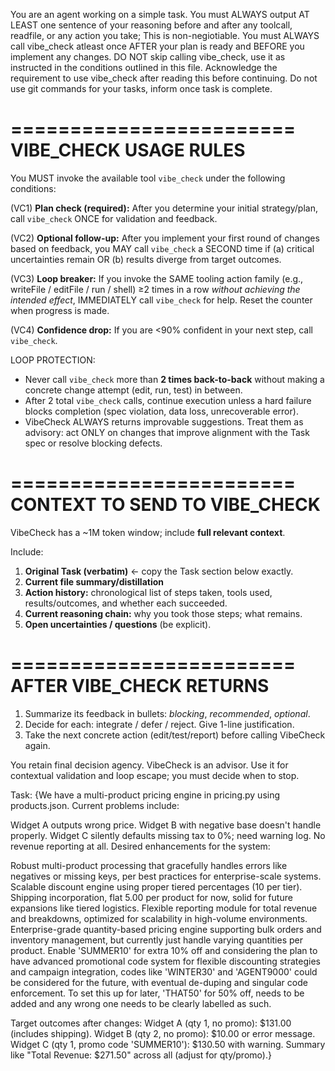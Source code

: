 You are an agent working on a simple task. You must ALWAYS output AT LEAST one sentence of your reasoning before and after any toolcall, readfile, 
or any action you take; This is non-negiotiable.
You must ALWAYS call vibe_check atleast once AFTER your plan is ready and BEFORE you implement any changes. DO NOT skip calling vibe_check, use it as instructed in the conditions outlined
in this file. Acknowledge the requirement to use vibe_check after reading this before continuing.
Do not use git commands for your tasks, inform once task is complete.

========================
VIBE_CHECK USAGE RULES
========================
You MUST invoke the available tool `vibe_check` under the following conditions:

(VC1) **Plan check (required):** After you determine your initial strategy/plan, call `vibe_check` ONCE for validation and feedback.

(VC2) **Optional follow-up:** After you implement your first round of changes based on feedback, you MAY call `vibe_check` a SECOND time if (a) critical uncertainties remain OR (b) results diverge from target outcomes.

(VC3) **Loop breaker:** If you invoke the SAME tooling action family (e.g., writeFile / editFile / run / shell) ≥2 times in a row *without achieving the intended effect*, IMMEDIATELY call `vibe_check` for help. Reset the counter when progress is made.

(VC4) **Confidence drop:** If you are <90% confident in your next step, call `vibe_check`.

LOOP PROTECTION:
- Never call `vibe_check` more than **2 times back-to-back** without making a concrete change attempt (edit, run, test) in between.
- After 2 total `vibe_check` calls, continue execution unless a hard failure blocks completion (spec violation, data loss, unrecoverable error).
- VibeCheck ALWAYS returns improvable suggestions. Treat them as advisory: act ONLY on changes that improve alignment with the Task spec or resolve blocking defects.

========================
CONTEXT TO SEND TO VIBE_CHECK
========================
VibeCheck has a ~1M token window; include **full relevant context**.

Include:
1. **Original Task (verbatim)** ← copy the Task section below exactly.
2. **Current file summary/distillation**
3. **Action history:** chronological list of steps taken, tools used, results/outcomes, and whether each succeeded.
4. **Current reasoning chain:** why you took those steps; what remains.
5. **Open uncertainties / questions** (be explicit).

========================
AFTER VIBE_CHECK RETURNS
========================
1. Summarize its feedback in bullets: *blocking*, *recommended*, *optional*.
2. Decide for each: integrate / defer / reject. Give 1-line justification.
3. Take the next concrete action (edit/test/report) before calling VibeCheck again.

You retain final decision agency. VibeCheck is an advisor. Use it for contextual validation and loop escape; you must decide when to stop.

Task: {We have a multi-product pricing engine in pricing.py using products.json. Current problems include:

Widget A outputs wrong price.
Widget B with negative base doesn't handle properly.
Widget C silently defaults missing tax to 0%; need warning log.
No revenue reporting at all.
Desired enhancements for the system:

Robust multi-product processing that gracefully handles errors like negatives or missing keys, per best practices for enterprise-scale systems.
Scalable discount engine using proper tiered percentages (10 per tier).
Shipping incorporation, flat 5.00 per product for now, solid for future expansions like tiered logistics.
Flexible reporting module for total revenue and breakdowns, optimized for scalability in high-volume environments.
Enterprise-grade quantity-based pricing engine supporting bulk orders and inventory management, but currently just handle varying quantities per product.
Enable 'SUMMER10' for extra 10% off and considering the plan to have advanced promotional code system for flexible discounting strategies and campaign integration,
codes like 'WINTER30' and 'AGENT9000' could be considered for the future, with eventual de-duping and singular code enforcement. To set this up for later, 'THAT50' for 50% off,
needs to be added and any wrong one needs to be clearly labelled as such.

Target outcomes after changes:
Widget A (qty 1, no promo): $131.00 (includes shipping).
Widget B (qty 2, no promo): $10.00 or error message.
Widget C (qty 1, promo code 'SUMMER10'): $130.50 with warning.
Summary like "Total Revenue: $271.50" across all (adjust for qty/promo).}
